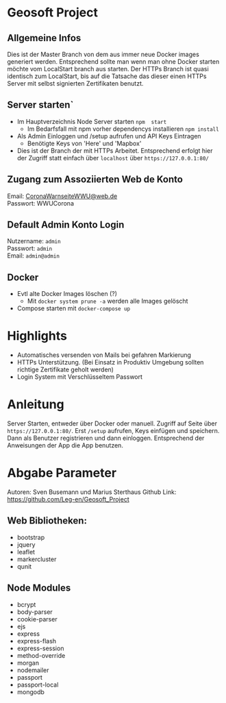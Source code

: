 # Geosoft Project

## Allgemeine Infos
Dies ist der Master Branch von dem aus immer neue Docker images generiert werden. Entsprechend sollte man wenn man ohne Docker starten möchte vom
LocalStart branch aus starten. Der HTTPs Branch ist quasi identisch zum LocalStart, bis auf die Tatsache das dieser einen HTTPs Server mit selbst signierten
Zertifikaten benutzt. 

## Server starten`
- Im Hauptverzeichnis  Node Server  starten `npm  start`
  - Im  Bedarfsfall  mit npm vorher  dependencys  installieren `npm install` 
- Als Admin Einloggen und /setup aufrufen und API Keys Eintragen
    - Benötigte Keys von 'Here' und 'Mapbox'
- Dies ist der Branch der mit HTTPs Arbeitet. Entsprechend erfolgt hier der Zugriff statt einfach über `localhost` über
    `https://127.0.0.1:80/`


## Zugang zum Assoziierten Web de Konto
Email: CoronaWarnseiteWWU@web.de <br>
Passwort: WWUCorona

## Default Admin Konto Login
Nutzername: `admin` <br>
Passwort: `admin` <br>
Email: `admin@admin` <br>

## Docker
- Evtl alte Docker Images löschen (?)
    - Mit `docker system prune -a` werden alle Images gelöscht
- Compose starten mit `docker-compose up`

# Highlights 
- Automatisches versenden von Mails bei gefahren Markierung
- HTTPs Unterstützung. (Bei Einsatz in Produktiv Umgebung sollten richtige Zertifikate geholt werden)
- Login System mit Verschlüsseltem Passwort

# Anleitung
Server Starten, entweder über Docker oder manuell. Zugriff auf Seite über `https://127.0.0.1:80/`. 
Erst `/setup` aufrufen, Keys einfügen und speichern. Dann als Benutzer registrieren und dann einloggen. Entsprechend der Anweisungen der App die App benutzen.


# Abgabe Parameter
Autoren: Sven Busemann und Marius Sterthaus
Github Link: https://github.com/Leg-en/Geosoft_Project
## Web Bibliotheken: 
- bootstrap
- jquery
- leaflet
- markercluster
- qunit
## Node Modules
- bcrypt
- body-parser
- cookie-parser
- ejs
- express
- express-flash
- express-session
- method-override
- morgan
- nodemailer
- passport
- passport-local
- mongodb
